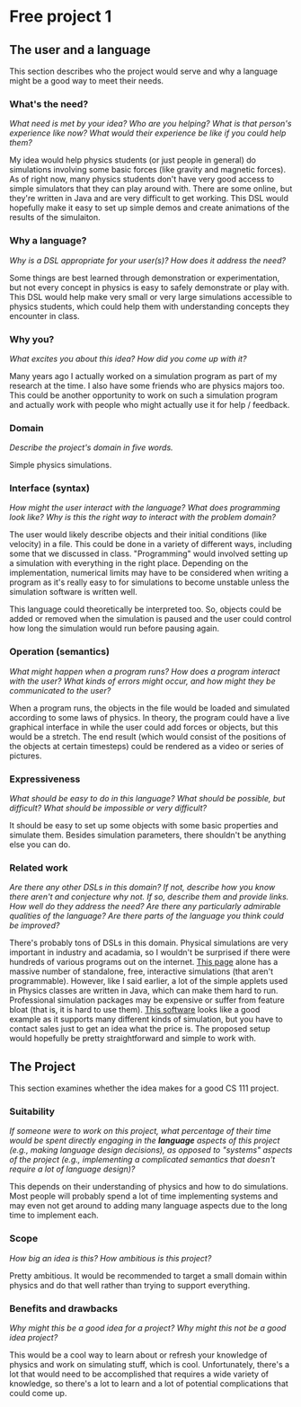# Free project 1

## The user and a language
This section describes who the project would serve and why a language might be a
good way to meet their needs.


### What's the need?
_What need is met by your idea? Who are you helping? What is that person's
experience like now? What would their experience be like if you could help 
them?_

My idea would help physics students (or just people in general) do simulations involving some basic forces (like gravity and magnetic forces). As of right now, many physics students don't have very good access to simple simulators that they can play around with. There are some online, but they're written in Java and are very difficult to get working. This DSL would hopefully make it easy to set up simple demos and create animations of the results of the simulaiton.

### Why a language?
_Why is a DSL appropriate for your user(s)? How does it address the need?_

Some things are best learned through demonstration or experimentation, but not every concept in physics is easy to safely demonstrate or play with. This DSL would help make very small or very large simulations accessible to physics students, which could help them with understanding concepts they encounter in class.


### Why you?
_What excites you about this idea? How did you come up with it?_

Many years ago I actually worked on a simulation program as part of my research at the time. I also have some friends who are physics majors too. This could be another opportunity to work on such a simulation program and actually work with people who might actually use it for help / feedback.

### Domain
_Describe the project's domain in five words._

Simple physics simulations.


### Interface (syntax)
_How might the user interact with the language? What does programming look 
like? Why is this the right way to interact with the problem domain?_ 

The user would likely describe objects and their initial conditions (like velocity) in a file. This could be done in a variety of different ways, including some that we discussed in class. "Programming" would involved setting up a simulation with everything in the right place. Depending on the implementation, numerical limits may have to be considered when writing a program as it's really easy to for simulations to become unstable unless the simulation software is written well.

This language could theoretically be interpreted too. So, objects could be added or removed when the simulation is paused and the user could control how long the simulation would run before pausing again.


### Operation (semantics)
_What might happen when a program runs? How does a program interact with the
user? What kinds of errors might occur, and how might they be communicated to
the user?_

When a program runs, the objects in the file would be loaded and simulated according to some laws of physics. In theory, the program could have a live graphical interface in while the user could add forces or objects, but this would be a stretch. The end result (which would consist of the positions of the objects at certain timesteps) could be rendered as a video or series of pictures.


### Expressiveness
_What should be easy to do in this language? What should be possible, but
difficult? What should be impossible or very difficult?_

It should be easy to set up some objects with some basic properties and simulate them. Besides simulation parameters, there shouldn't be anything else you can do.


### Related work
_Are there any other DSLs in this domain? If not, describe how you know there
aren't and conjecture why not. If so, describe them and provide links. How well 
do they address the need? Are there any particularly admirable qualities of the
language? Are there parts of the language you think could be improved?_

There's probably tons of DSLs in this domain. Physical simulations are very important in industry and acadamia, so I wouldn't be surprised if there were hundreds of various programs out on the internet. [This page](https://phet.colorado.edu/en/simulations/category/physics) alone has a massive number of standalone, free, interactive simulations (that aren't programmable). However, like I said earlier, a lot of the simple applets used in Physics classes are written in Java, which can make them hard to run. Professional simulation packages may be expensive or suffer from feature bloat (that is, it is hard to use them). [This software](http://www.comsol.com/products) looks like a good example as it supports many different kinds of simulation, but you have to contact sales just to get an idea what the price is. The proposed setup would hopefully be pretty straightforward and simple to work with.


## The Project
This section examines whether the idea makes for a good CS 111 project.


### Suitability
_If someone were to work on this project, what percentage of their time would be
spent directly engaging in the **language** aspects of this project (e.g.,
making language design decisions), as opposed to "systems" aspects of the
project (e.g., implementing a complicated semantics that doesn't require a lot
of language design)?_

This depends on their understanding of physics and how to do simulations. Most people will probably spend a lot of time implementing systems and may even not get around to adding many language aspects due to the long time to implement each.

### Scope
_How big an idea is this? How ambitious is this project?_

Pretty ambitious. It would be recommended to target a small domain within physics and do that well rather than trying to support everything.


### Benefits and drawbacks
_Why might this be a good idea for a project? Why might this not be a good idea 
project?_

This would be a cool way to learn about or refresh your knowledge of physics and work on simulating stuff, which is cool. Unfortunately, there's a lot that would need to be accomplished that requires a wide variety of knowledge, so there's a lot to learn and a lot of potential complications that could come up.
